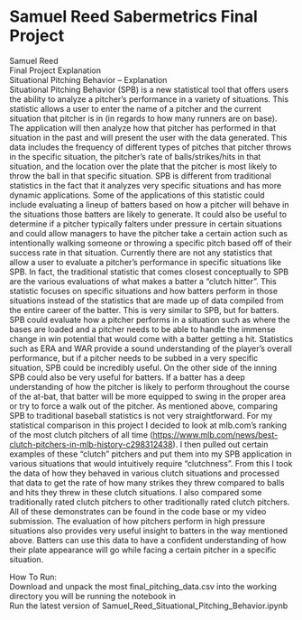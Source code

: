 # Samuel Reed Sabermetrics Final Project

Samuel Reed               
Final Project Explanation                  
Situational Pitching Behavior – Explanation                         
	Situational Pitching Behavior (SPB) is a new statistical tool that offers users the ability to analyze a pitcher’s performance in a variety of situations. This statistic allows a user to enter the name of a pitcher and the current situation that pitcher is in (in regards to how many runners are on base). The application will then analyze how that pitcher has performed in that situation in the past and will present the user with the data generated. This data includes the frequency of different types of pitches that pitcher throws in the specific situation, the pitcher’s rate of balls/strikes/hits in that situation, and the location over the plate that the pitcher is most likely to throw the ball in that specific situation. 
	SPB is different from traditional statistics in the fact that it analyzes very specific situations and has more dynamic applications. Some of the applications of this statistic could include evaluating a lineup of batters based on how a pitcher will behave in the situations those batters are likely to generate. It could also be useful to determine if a pitcher typically falters under pressure in certain situations and could allow managers to have the pitcher take a certain action such as intentionally walking someone or throwing a specific pitch based off of their success rate in that situation. 
	Currently there are not any statistics that allow a user to evaluate a pitcher’s performance in specific situations like SPB. In fact, the traditional statistic that comes closest conceptually to SPB are the various evaluations of what makes a batter a “clutch hitter”. This statistic focuses on specific situations and how batters perform in those situations instead of the statistics that are made up of data compiled from the entire career of the batter. This is very similar to SPB, but for batters. SPB could evaluate how a pitcher performs in a situation such as where the bases are loaded and a pitcher needs to be able to handle the immense change in win potential that would come with a batter getting a hit. Statistics such as ERA and WAR provide a sound understanding of the player’s overall performance, but if a pitcher needs to be subbed in a very specific situation, SPB could be incredibly useful. On the other side of the inning SPB could also be very useful for batters. If a batter has a deep understanding of how the pitcher is likely to perform throughout the course of the at-bat, that batter will be more equipped to swing in the proper area or try to force a walk out of the pitcher.
	As mentioned above, comparing SPB to traditional baseball statistics is not very straightforward. For my statistical comparison in this project I decided to look at mlb.com’s ranking of the most clutch pitchers of all time (https://www.mlb.com/news/best-clutch-pitchers-in-mlb-history-c298312438). I then pulled out certain examples of these “clutch” pitchers and put them into my SPB application in various situations that would intuitively require “clutchness”. From this I took the data of how they behaved in various clutch situations and processed that data to get the rate of how many strikes they threw compared to balls and hits they threw in these clutch situations. I also compared some traditionally rated clutch pitchers to other traditionally rated clutch pitchers. All of these demonstrates can be found in the code base or my video submission. 
	The evaluation of how pitchers perform in high pressure situations also provides very useful insight to batters in the way mentioned above. Batters can use this data to have a confident understanding of how their plate appearance will go while facing a certain pitcher in a specific situation. 
	





How To Run:      
  Download and unpack the most final_pitching_data.csv into the working directory you will be running the notebook in        
  Run the latest version of Samuel_Reed_Situational_Pitching_Behavior.ipynb
